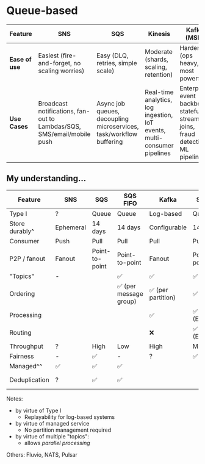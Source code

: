 # Queue-based

| Feature         | **SNS**                                                                | **SQS**                                                             | **Kinesis**                                                              | **Kafka (MSK)**                                                                    |
|-----------------|------------------------------------------------------------------------|---------------------------------------------------------------------|--------------------------------------------------------------------------|------------------------------------------------------------------------------------|
| **Ease of use** | Easiest (fire-and-forget, no scaling worries)                          | Easy (DLQ, retries, simple scale)                                   | Moderate (shards, scaling, retention)                                    | Harder (ops heavy, but most powerful)                                              |
| **Use Cases**   | Broadcast notifications, fan-out to Lambdas/SQS, SMS/email/mobile push | Async job queues, decoupling microservices, task/workflow buffering | Real-time analytics, log ingestion, IoT events, multi-consumer pipelines | Enterprise event backbone, stateful streaming joins, fraud detection, ML pipelines |

## My understanding...

| Feature        | SNS       | SQS     | SQS FIFO              | Kafka            | SNS + SQS       | RabbitMQ | Kinesis       |
|----------------|-----------|---------|-----------------------|------------------|-----------------|----------|---------------|
| Type I         | ?         | Queue   | Queue                 | Log-based        | Queue           | Queue    | Log-based     |
| Store durably^ | Ephemeral | 14 days | 14 days               | Configurable     | 14 days         | ?        | Configurable  |
| Consumer       | Push      | Pull    | Pull                  | Pull             | Pull            | ?        | High?         |
| P2P / fanout   | Fanout     | Point-to-point | Point-to-point | Fanout           | Point-to-point  | ?        | Fanout        |
| "Topics"       | -         |         | ✅                     | ✅                | ✅               | ✅      | ✅             |
| Ordering       |           |         | ✅ (per message group) | ✅ (per partition) | ✅ (FIFO)        | ?        | ✅ (per shard) |
| Processing     |           |         |                       | ✅                | ✅ (EventBridge) | ?        | Basic         |
| Routing        |           |         |                       | ❌                 | ✅ (EventBridge) | ✅        |               |
| Throughput     | ?         | High    | Low                   | High             | Mid             | ?        | High?         |
| Fairness       | -         | ✅       | -                     | ?                | ✅ (non fifo)    | ✅        | ?             |
| Managed^^      | ✅        | ✅      | ✅                   |                  |                 |           | ✅            |
| Deduplication  | ?        | ✅      | ✅                   |                   |                 |  ? think yes         | ?            |


Notes:
* by virtue of Type I
  * Replayability for log-based systems
* by virtue of managed service
  * No partition management required
* by virtue of multiple "topics":
  * allows _parallel processing_


Others: Fluvio, NATS, Pulsar

